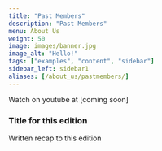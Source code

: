 ```yaml
---
title: "Past Members"
description: "Past Members"
menu: About Us
weight: 50
image: images/banner.jpg
image_alt: "Hello!"
tags: ["examples", "content", "sidebar"]
sidebar_left: sidebar1
aliases: [/about_us/pastmembers/]
---
```


Watch on youtube at [coming soon]

### Title for this edition
Written recap to this edition